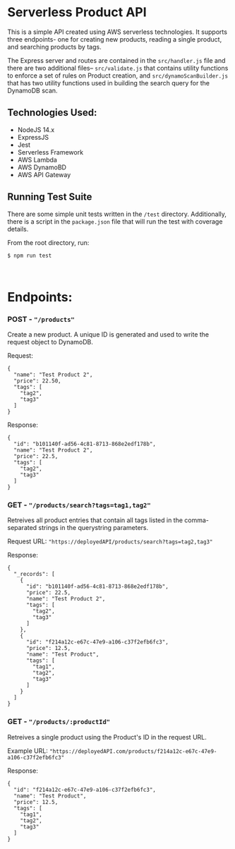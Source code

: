 # Serverless Product API

This is a simple API created using AWS serverless technologies. It supports three endpoints- one for creating new products, reading a single product, and searching products by tags.

The Express server and routes are contained in the `src/handler.js` file and there are two additional files– `src/validate.js` that contains utility functions to enforce a set of rules on Product creation, and `src/dynamoScanBuilder.js` that has two utility functions used in building the search query for the DynamoDB scan.



## Technologies Used:
 - NodeJS 14.x
 - ExpressJS
 - Jest
 - Serverless Framework
 - AWS Lambda
 - AWS DynamoBD
 - AWS API Gateway

## Running Test Suite
There are some simple unit tests written in the `/test` directory. Additionally, there is a script in the `package.json` file that will run the test with coverage details. 

From the root directory, run:

`$ npm run test` 


<br/>

# Endpoints:
### POST - `"/products"`
Create a new product. A unique ID is generated and used to write the request object to DynamoDB.

Request:

    {
      "name": "Test Product 2",
      "price": 22.50,
      "tags": [
        "tag2",
        "tag3"
      ]
    }

Response:

    {
      "id": "b101140f-ad56-4c81-8713-868e2edf178b",
      "name": "Test Product 2",
      "price": 22.5,
      "tags": [
        "tag2",
        "tag3"
      ]
    }

### GET - `"/products/search?tags=tag1,tag2"`
Retreives all product entries that contain all tags listed in the comma-separated strings in the querystring parameters.

Request URL:
    `"https://deployedAPI/products/search?tags=tag2,tag3"`

Response:

    {
      "_records": [
        {
          "id": "b101140f-ad56-4c81-8713-868e2edf178b",
          "price": 22.5,
          "name": "Test Product 2",
          "tags": [
            "tag2",
            "tag3"
          ]
        },
        {
          "id": "f214a12c-e67c-47e9-a106-c37f2efb6fc3",
          "price": 12.5,
          "name": "Test Product",
          "tags": [
            "tag1",
            "tag2",
            "tag3"
          ]
        }
      ]
    }


### GET - `"/products/:productId"`
Retreives a single product using the Product's ID in the request URL.

Example URL: `"https://deployedAPI.com/products/f214a12c-e67c-47e9-a106-c37f2efb6fc3"`

Response:

    {
      "id": "f214a12c-e67c-47e9-a106-c37f2efb6fc3",
      "name": "Test Product",
      "price": 12.5,
      "tags": [
        "tag1",
        "tag2",
        "tag3"
      ]
    }
